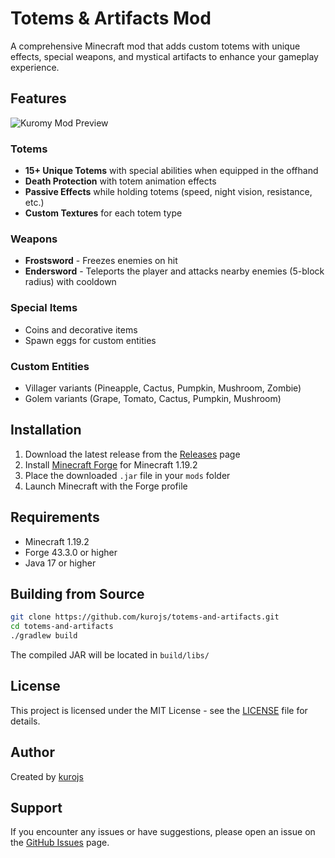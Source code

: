 # Totems & Artifacts Mod

A comprehensive Minecraft mod that adds custom totems with unique effects, special weapons, and mystical artifacts to enhance your gameplay experience.

## Features

![Kuromy Mod Preview](https://i.imgur.com/7mDZumN.png)

### Totems
- **15+ Unique Totems** with special abilities when equipped in the offhand
- **Death Protection** with totem animation effects
- **Passive Effects** while holding totems (speed, night vision, resistance, etc.)
- **Custom Textures** for each totem type

### Weapons
- **Frostsword** - Freezes enemies on hit
- **Endersword** - Teleports the player and attacks nearby enemies (5-block radius) with cooldown

### Special Items
- Coins and decorative items
- Spawn eggs for custom entities

### Custom Entities
- Villager variants (Pineapple, Cactus, Pumpkin, Mushroom, Zombie)
- Golem variants (Grape, Tomato, Cactus, Pumpkin, Mushroom)

## Installation

1. Download the latest release from the [Releases](../../releases) page
2. Install [Minecraft Forge](https://files.minecraftforge.net/) for Minecraft 1.19.2
3. Place the downloaded `.jar` file in your `mods` folder
4. Launch Minecraft with the Forge profile

## Requirements

- Minecraft 1.19.2
- Forge 43.3.0 or higher
- Java 17 or higher

## Building from Source

```bash
git clone https://github.com/kurojs/totems-and-artifacts.git
cd totems-and-artifacts
./gradlew build
```

The compiled JAR will be located in `build/libs/`

## License

This project is licensed under the MIT License - see the [LICENSE](LICENSE) file for details.

## Author

Created by [kurojs](https://github.com/kurojs)

## Support

If you encounter any issues or have suggestions, please open an issue on the [GitHub Issues](../../issues) page.
